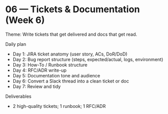 # 06 — Tickets & Documentation (Week 6)

Theme: Write tickets that get delivered and docs that get read.

Daily plan
- Day 1: JIRA ticket anatomy (user story, ACs, DoR/DoD)
- Day 2: Bug report structure (steps, expected/actual, logs, environment)
- Day 3: How-To / Runbook structure
- Day 4: RFC/ADR write-up
- Day 5: Documentation tone and audience
- Day 6: Convert a Slack thread into a clean ticket or doc
- Day 7: Review and tidy

Deliverables
- 2 high-quality tickets; 1 runbook; 1 RFC/ADR
